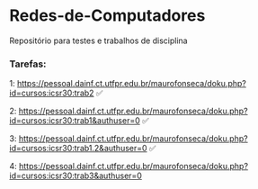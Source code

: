 # Redes-de-Computadores
Repositório para testes e trabalhos de disciplina 

### Tarefas:
1: https://pessoal.dainf.ct.utfpr.edu.br/maurofonseca/doku.php?id=cursos:icsr30:trab2 ✅

2: https://pessoal.dainf.ct.utfpr.edu.br/maurofonseca/doku.php?id=cursos:icsr30:trab1&authuser=0 ✅

3: https://pessoal.dainf.ct.utfpr.edu.br/maurofonseca/doku.php?id=cursos:icsr30:trab1.2&authuser=0 ✅

4: https://pessoal.dainf.ct.utfpr.edu.br/maurofonseca/doku.php?id=cursos:icsr30:trab3&authuser=0
